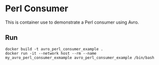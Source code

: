 # Perl Consumer
This is container use to demonstrate a Perl consumer using Avro.

## Run
```
docker build -t avro_perl_consumer_example .
docker run -it --network host --rm --name my_avro_perl_consumer_exmample avro_perl_consumer_example /bin/bash
```